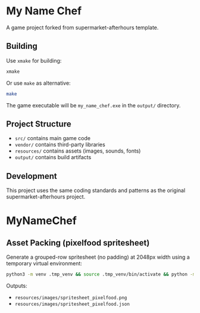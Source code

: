# My Name Chef

A game project forked from supermarket-afterhours template.

## Building

Use `xmake` for building:
```bash
xmake
```

Or use `make` as alternative:
```bash
make
```

The game executable will be `my_name_chef.exe` in the `output/` directory.

## Project Structure

- `src/` contains main game code
- `vendor/` contains third-party libraries
- `resources/` contains assets (images, sounds, fonts)
- `output/` contains build artifacts

## Development

This project uses the same coding standards and patterns as the original supermarket-afterhours project.
# MyNameChef

## Asset Packing (pixelfood spritesheet)

Generate a grouped-row spritesheet (no padding) at 2048px width using a temporary virtual environment:

```bash
python3 -m venv .tmp_venv && source .tmp_venv/bin/activate && python -m pip install --quiet pillow && python scripts/pack_pixelfood.py --src resources/images/pixelfood --out-dir resources/images --max-width 2048 --padding 0; deactivate; rm -rf .tmp_venv
```

Outputs:
- `resources/images/spritesheet_pixelfood.png`
- `resources/images/spritesheet_pixelfood.json`
